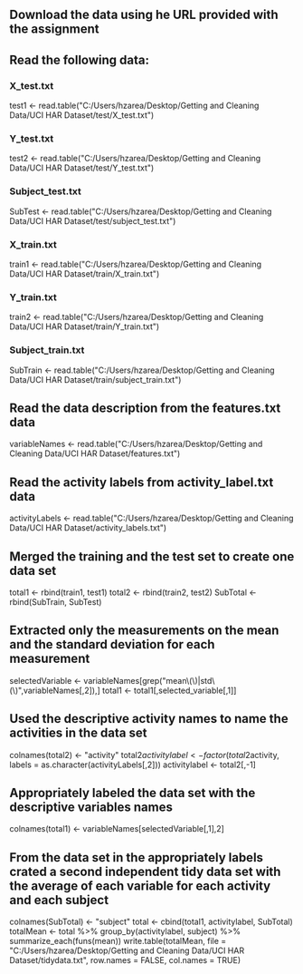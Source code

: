 ## Download the data using he URL provided with the assignment 
## Read the following data:
### X_test.txt
test1 <- read.table("C:/Users/hzarea/Desktop/Getting and Cleaning Data/UCI HAR Dataset/test/X_test.txt")
### Y_test.txt
test2 <- read.table("C:/Users/hzarea/Desktop/Getting and Cleaning Data/UCI HAR Dataset/test/Y_test.txt")
### Subject_test.txt
SubTest <- read.table("C:/Users/hzarea/Desktop/Getting and Cleaning Data/UCI HAR Dataset/test/subject_test.txt")
### X_train.txt
train1 <- read.table("C:/Users/hzarea/Desktop/Getting and Cleaning Data/UCI HAR Dataset/train/X_train.txt")
### Y_train.txt
train2 <- read.table("C:/Users/hzarea/Desktop/Getting and Cleaning Data/UCI HAR Dataset/train/Y_train.txt")
### Subject_train.txt
SubTrain <- read.table("C:/Users/hzarea/Desktop/Getting and Cleaning Data/UCI HAR Dataset/train/subject_train.txt")

## Read the data description from the features.txt data
variableNames <- read.table("C:/Users/hzarea/Desktop/Getting and Cleaning Data/UCI HAR Dataset/features.txt")
## Read the activity labels from activity_label.txt data
activityLabels <- read.table("C:/Users/hzarea/Desktop/Getting and Cleaning Data/UCI HAR Dataset/activity_labels.txt")
## Merged the training and the test set to create one data set
total1 <- rbind(train1, test1)
total2 <- rbind(train2, test2)
SubTotal <- rbind(SubTrain, SubTest)

## Extracted only the measurements on the mean and the standard deviation for each measurement
selectedVariable <- variableNames[grep("mean\\(\\)|std\\(\\)",variableNames[,2]),]
total1 <- total1[,selected_variable[,1]]

## Used the descriptive activity names to name the activities in the data set
colnames(total2) <- "activity"
total2$activitylabel <- factor(total2$activity, labels = as.character(activityLabels[,2]))
activitylabel <- total2[,-1]

## Appropriately labeled the data set with the descriptive variables names
colnames(total1) <- variableNames[selectedVariable[,1],2]

## From the data set in the appropriately labels crated a second independent tidy data set with the average of each variable for each activity and each subject
colnames(SubTotal) <- "subject"
total <- cbind(total1, activitylabel, SubTotal)
totalMean <- total %>% group_by(activitylabel, subject) %>% summarize_each(funs(mean))
write.table(totalMean, file = "C:/Users/hzarea/Desktop/Getting and Cleaning Data/UCI HAR Dataset/tidydata.txt", row.names = FALSE, col.names = TRUE)

